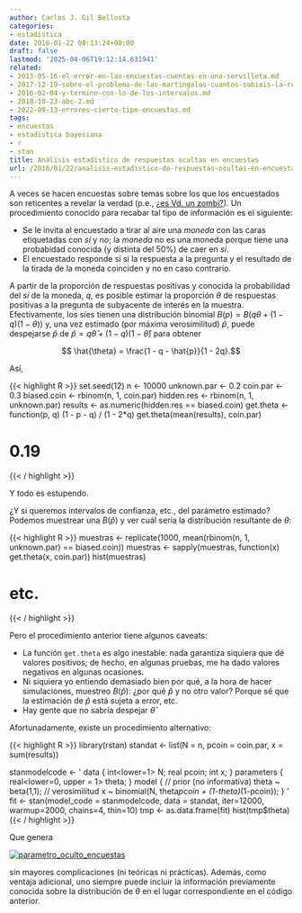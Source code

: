 ```yaml
---
author: Carlos J. Gil Bellosta
categories:
- estadística
date: 2016-01-22 08:13:24+00:00
draft: false
lastmod: '2025-04-06T19:12:14.631941'
related:
- 2013-05-16-el-error-en-las-encuestas-cuentas-en-una-servilleta.md
- 2017-12-19-sobre-el-problema-de-las-martingalas-cuantos-sabiais-la-respuesta.md
- 2016-02-04-y-termino-con-lo-de-los-intervalos.md
- 2018-10-23-abc-2.md
- 2022-09-13-errores-cierto-tipo-encuestas.md
tags:
- encuestas
- estadística bayesiana
- r
- stan
title: Análisis estadístico de respuestas ocultas en encuestas
url: /2016/01/22/analisis-estadistico-de-respuestas-ocultas-en-encuestas/
---
```


A veces se hacen encuestas sobre temas sobre los que los encuestados son reticentes a revelar la verdad (p.e., [¿es Vd. un zombi?](https://datanalytics.com/2016/01/21/a-cuantos-zombis-conoces/)). Un procedimiento conocido para recabar tal tipo de información es el siguiente:

* Se le invita al encuestado a tirar al aire una _moneda_ con las caras etiquetadas con _sí_ y _no_; la _moneda_ no es una moneda porque tiene una probabidad conocida (y distinta del 50%) de caer en _sí_.
* El encuestado responde sí si la respuesta a la pregunta y el resultado de la tirada de la moneda coinciden y no en caso contrario.

A partir de la proporción de respuestas positivas y conocida la probabilidad del _sí_ de la moneda, $q$, es posible estimar la proporción $\theta$ de respuestas positivas a la pregunta de subyacente de interés en la muestra. Efectivamente, los síes tienen una distribución binomial $B(p) = B(q\theta + (1-q)(1-\theta))$ y, una vez estimado (por máxima verosimilitud) $\hat{p}$, puede despejarse $\hat{p}$ de $\hat{p} = q\hat{\theta} + (1-q)(1-\hat{\theta})$ para obtener

$$ \hat{\theta} = \frac{1 - q - \hat{p}}{1 - 2q}.$$

Así,

{{< highlight R >}}
set.seed(12)
n <- 10000
unknown.par <- 0.2
coin.par    <- 0.3
biased.coin <- rbinom(n, 1, coin.par)
hidden.res  <- rbinom(n, 1, unknown.par)
results <- as.numeric(hidden.res == biased.coin)
get.theta <- function(p, q) (1 - p - q) / (1 - 2*q)
get.theta(mean(results), coin.par)
# 0.19
{{< / highlight >}}

Y todo es estupendo.

¿Y si queremos intervalos de confianza, etc., del parámetro estimado? Podemos muestrear una $B(\hat{p})$ y ver cuál sería la distribución resultante de $\theta$:

{{< highlight R >}}
muestras <- replicate(1000,
  mean(rbinom(n, 1, unknown.par) == biased.coin))
muestras <- sapply(muestras, function(x)
  get.theta(x, coin.par))
hist(muestras)
# etc.
{{< / highlight >}}

Pero el procedimiento anterior tiene algunos caveats:

* La función `get.theta` es algo inestable: nada garantiza siquiera que dé valores positivos; de hecho, en algunas pruebas, me ha dado valores negativos en algunas ocasiones.
* Ni siquiera yo entiendo demasiado bien por qué, a la hora de hacer simulaciones, muestreo $B(\hat{p})$: ¿por qué $\hat{p}$ y no otro valor? Porque sé que la estimación de $\hat{p}$ está sujeta a error, etc.
* Hay gente que no sabría despejar $\hat{\theta}$

Afortunadamente, existe un procedimiento alternativo:

{{< highlight R >}}
library(rstan)
standat <- list(N = n, pcoin = coin.par, x = sum(results))

stanmodelcode <- '
data {
  int<lower=1> N;
  real pcoin;
  int x;
}
parameters {
  real<lower=0, upper = 1> theta;
}
model {
  // prior (no informativa)
  theta ~ beta(1,1);
  // verosimilitud
  x ~ binomial(N, theta*pcoin + (1-theta)*(1-pcoin));
}
'
fit <- stan(model_code = stanmodelcode,
            data = standat,
            iter=12000, warmup=2000,
            chains=4, thin=10)
tmp <- as.data.frame(fit)
hist(tmp$theta)
{{< / highlight >}}







Que genera

[![parametro_oculto_encuestas](/wp-uploads/2016/01/parametro_oculto_encuestas.png#center)
](/wp-uploads/2016/01/parametro_oculto_encuestas.png#center)

sin mayores complicaciones (ni teóricas ni prácticas). Además, como ventaja adicional, uno siempre puede incluir la información previamente conocida sobre la distribución de $\theta$ en el lugar correspondiente en el código anterior.